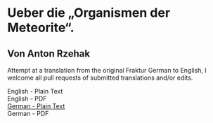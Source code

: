 # Ueber die „Organismen der Meteorite“.

## Von Anton Rzehak

Attempt at a translation from the original Fraktur German to English, I welcome all pull requests of submitted translations and/or edits.

English - Plain Text  
English - PDF  
[German - Plain Text](full-text-german.md)  
German - PDF
